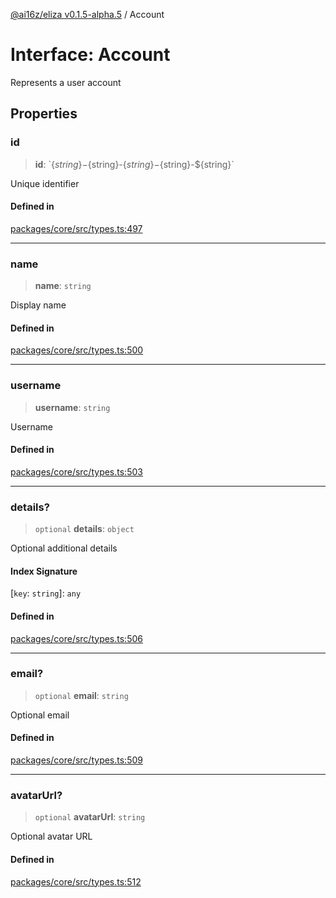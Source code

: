 [@ai16z/eliza v0.1.5-alpha.5](../index.md) / Account

# Interface: Account

Represents a user account

## Properties

### id

> **id**: \`$\{string\}-$\{string\}-$\{string\}-$\{string\}-$\{string\}\`

Unique identifier

#### Defined in

[packages/core/src/types.ts:497](https://github.com/MeremArt/Agent_Chimera/blob/main/packages/core/src/types.ts#L497)

***

### name

> **name**: `string`

Display name

#### Defined in

[packages/core/src/types.ts:500](https://github.com/MeremArt/Agent_Chimera/blob/main/packages/core/src/types.ts#L500)

***

### username

> **username**: `string`

Username

#### Defined in

[packages/core/src/types.ts:503](https://github.com/MeremArt/Agent_Chimera/blob/main/packages/core/src/types.ts#L503)

***

### details?

> `optional` **details**: `object`

Optional additional details

#### Index Signature

 \[`key`: `string`\]: `any`

#### Defined in

[packages/core/src/types.ts:506](https://github.com/MeremArt/Agent_Chimera/blob/main/packages/core/src/types.ts#L506)

***

### email?

> `optional` **email**: `string`

Optional email

#### Defined in

[packages/core/src/types.ts:509](https://github.com/MeremArt/Agent_Chimera/blob/main/packages/core/src/types.ts#L509)

***

### avatarUrl?

> `optional` **avatarUrl**: `string`

Optional avatar URL

#### Defined in

[packages/core/src/types.ts:512](https://github.com/MeremArt/Agent_Chimera/blob/main/packages/core/src/types.ts#L512)
